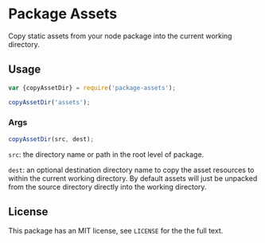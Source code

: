 # Package Assets

Copy static assets from your node package into the current working directory.

## Usage

```js
var {copyAssetDir} = require('package-assets');

copyAssetDir('assets');
```

### Args
```js
copyAssetDir(src, dest);
```

`src`: the directory name or path in the root level of package.

`dest`: an optional destination directory name to copy the asset resources to within the 
current working directory. By default assets will just be unpacked from the source directory
directly into the working directory.


## License

This package has an MIT license, see `LICENSE` for the the full text.
